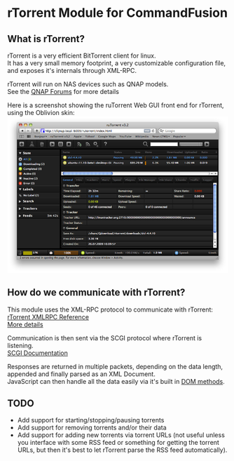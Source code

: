 # rTorrent Module for CommandFusion

## What is rTorrent?

rTorrent is a very efficient BitTorrent client for linux.  
It has a very small memory footprint, a very customizable configuration file, and exposes it&apos;s internals through XML-RPC.

rTorrent will run on NAS devices such as QNAP models.  
See the [QNAP Forums](http://forum.qnap.com/viewtopic.php?f=146&t=45802) for more details

Here is a screenshot showing the ruTorrent Web GUI front end for rTorrent, using the Oblivion skin:
![ruTorrent Oblivion Skin (web GUI frontend for rTorrent)](https://github.com/CommandFusion/rTorrent/raw/master/Screenshots/rTorrent.png "ruTorrent web GUI")

## How do we communicate with rTorrent?

This module uses the XML-RPC protocol to communicate with rTorrent:  
[rTorrent XMLRPC Reference](http://code.google.com/p/gi-torrent/wiki/rTorrent_XMLRPC_reference)  
[More details](http://libtorrent.rakshasa.no/wiki/RTorrentCommands)

Communication is then sent via the SCGI protocol where rTorrent is listening.  
[SCGI Documentation](http://en.wikipedia.org/wiki/Simple_Common_Gateway_Interface)

Responses are returned in multiple packets, depending on the data length, appended and finally parsed as an XML Document.  
JavaScript can then handle all the data easily via it's built in [DOM methods](https://developer.mozilla.org/en/Gecko_DOM_Reference).

## TODO
* Add support for starting/stopping/pausing torrents
* Add support for removing torrents and/or their data
* Add support for adding new torrents via torrent URLs (not useful unless you interface with some RSS feed or something for getting the torrent URLs, but then it's best to let rTorrent parse the RSS feed automatically).